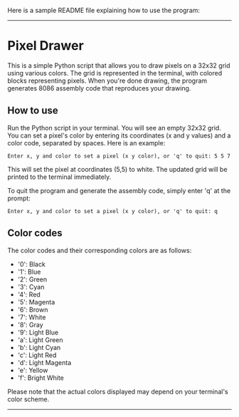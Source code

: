 Here is a sample README file explaining how to use the program:

---

# Pixel Drawer

This is a simple Python script that allows you to draw pixels on a 32x32 grid using various colors. The grid is represented in the terminal, with colored blocks representing pixels. When you're done drawing, the program generates 8086 assembly code that reproduces your drawing.

## How to use

Run the Python script in your terminal. You will see an empty 32x32 grid. You can set a pixel's color by entering its coordinates (x and y values) and a color code, separated by spaces. Here is an example:

```
Enter x, y and color to set a pixel (x y color), or 'q' to quit: 5 5 7
```

This will set the pixel at coordinates (5,5) to white. The updated grid will be printed to the terminal immediately.

To quit the program and generate the assembly code, simply enter 'q' at the prompt:

```
Enter x, y and color to set a pixel (x y color), or 'q' to quit: q
```

## Color codes

The color codes and their corresponding colors are as follows:

- '0': Black
- '1': Blue
- '2': Green
- '3': Cyan
- '4': Red
- '5': Magenta
- '6': Brown
- '7': White
- '8': Gray
- '9': Light Blue
- 'a': Light Green
- 'b': Light Cyan
- 'c': Light Red
- 'd': Light Magenta
- 'e': Yellow
- 'f': Bright White

Please note that the actual colors displayed may depend on your terminal's color scheme.

---